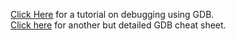 [Click Here](https://www.tutorialspoint.com/gnu_debugger/gnu_debugger_tutorial.pdf) for a tutorial on debugging using GDB.
</br>
[Click here](https://gist.github.com/rkubik/b96c23bd8ed58333de37f2b8cd052c30) for another but detailed GDB cheat sheet.
